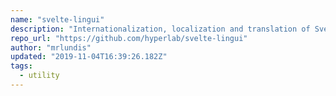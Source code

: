 ```yaml
---
name: "svelte-lingui"
description: "Internationalization, localization and translation of Svelte and Sapper apps"
repo_url: "https://github.com/hyperlab/svelte-lingui"
author: "mrlundis"
updated: "2019-11-04T16:39:26.182Z"
tags: 
  - utility
---
```

